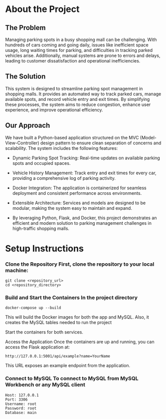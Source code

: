 # About the Project

## The Problem

Managing parking spots in a busy shopping mall can be challenging. With hundreds of cars coming and going daily, issues like inefficient space usage, long waiting times for parking, and difficulties in tracking parked vehicles arise. Additionally, manual systems are prone to errors and delays, leading to customer dissatisfaction and operational inefficiencies.

## The Solution

This system is designed to streamline parking spot management in shopping malls. It provides an automated way to track parked cars, manage available spots, and record vehicle entry and exit times. By simplifying these processes, the system aims to reduce congestion, enhance user experience, and improve operational efficiency.

## Our Approach

We have built a Python-based application structured on the MVC (Model-View-Controller) design pattern to ensure clean separation of concerns and scalability. The system includes the following features:

- Dynamic Parking Spot Tracking: Real-time updates on available parking spots and occupied spaces.

- Vehicle History Management: Track entry and exit times for every car, providing a comprehensive log of parking activity.

- Docker Integration: The application is containerized for seamless deployment and consistent performance across environments.

- Extensible Architecture: Services and models are designed to be modular, making the system easy to maintain and expand.

- By leveraging Python, Flask, and Docker, this project demonstrates an efficient and modern solution to parking management challenges in high-traffic shopping malls.

# Setup Instructions

### Clone the Repository First, clone the repository to your local machine:
```
git clone <repository_url>
cd <repository_directory>
````

### Build and Start the Containers In the project directory 
```
docker-compose up --build
```

This will build the Docker images for both the app and MySQL. Also, it creates the MySQL tables needed to run the project


Start the containers for both services.

Access the Application Once the containers are up and running, you can access the Flask application at:
```
http://127.0.0.1:5001/api/example?name=YourName
```
This URL exposes an example endpoint from the application.

### Connect to MySQL To connect to MySQL from MySQL Workbench or any MySQL client
```
Host: 127.0.0.1
Port: 3306
Username: root
Password: root
Database: main
````